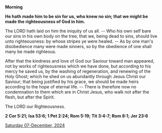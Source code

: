 **Morning**

**He hath made him to be sin for us, who knew no sin; that we might be made the righteousness of God in him.**
 
The LORD hath laid on him the iniquity of us all. -- Who his own self bare our sins in his own body on the tree, that we, being dead to sins, should live unto righteousness: by whose stripes ye were healed. -- As by one man's disobedience many were made sinners, so by the obedience of one shall many be made righteous.
 
After that the kindness and love of God our Saviour toward man appeared, not by works of righteousness which we have done, but according to his mercy he saved us, by the washing of regeneration, and renewing of the Holy Ghost; which he shed on us abundantly through Jesus Christ our Saviour; that being justified by his grace, we should be made heirs according to the hope of eternal life. -- There is therefore now no condemnation to them which are in Christ Jesus, who walk not after the flesh, but after the Spirit.
 
The LORD our Righteousness.  

**2 Cor 5:21; Isa 53:6; 1 Pet 2:24; Rom 5:19; Tit 3:4-7; Rom 8:1; Jer 23:6**

[Saturday 07-December, 2024](https://t.me/daily_light)
